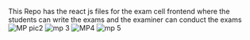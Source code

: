 This Repo has the react js files for the exam cell frontend where the students can write the exams and the examiner can conduct the exams
![MP pic2](https://user-images.githubusercontent.com/74187474/171639466-9d989a74-cac0-4085-b0df-3431f78ae969.png)
![mp 3](https://user-images.githubusercontent.com/74187474/171639530-77005467-cfc3-4c6c-82df-bbde7006e280.png)
![MP4](https://user-images.githubusercontent.com/74187474/171639565-40d6381f-7708-4c72-b20c-eca045102be5.png)
![mp 5](https://user-images.githubusercontent.com/74187474/171639598-06150f58-c6b2-4088-ab5e-9239a6b85e83.png)

